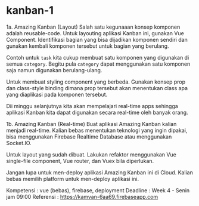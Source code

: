 # kanban-1

1a. Amazing Kanban (Layout)
Salah satu kegunaaan konsep komponen adalah reusable-code. Untuk layouting aplikasi Kanban ini, gunakan Vue Component. Identifikasi bagian yang bisa dijadikan komponen sendiri dan gunakan kembali komponen tersebut untuk bagian yang berulang.

Contoh untuk `task` kita cukup membuat satu komponen yang digunakan di semua `category`. Begitu pula `category` dapat menggunakan satu komponen saja namun digunakan berulang-ulang.

Untuk membuat styling component yang berbeda. Gunakan konsep prop dan class-style binding dimana prop tersebut akan menentukan class apa yang diaplikasi pada komponen tersebut.

Dii minggu selanjutnya kita akan mempelajari real-time apps sehingga aplikasi Kanban kita dapat digunakan secara real-time oleh banyak orang.

1b. Amazing Kanban (Real-time)
Buat aplikasi Amazing Kanban kalian menjadi real-time. Kalian bebas menentukan teknologi yang ingin dipakai, bisa menggunakan Firebase Realtime Database atau menggunakan Socket.IO.

Untuk layout yang sudah dibuat. Lakukan refaktor menggunakan Vue single-file component, Vue router, dan Vuex bila diperlukan.

Jangan lupa untuk men-deploy aplikasi Amazing Kanban ini di Cloud. Kalian bebas memilih platform untuk men-deploy aplikasi ini.

Kompetensi : vue (bebas), firebase, deployment
Deadline : Week 4 - Senin jam 09:00
Referensi : https://kamvan-6aa69.firebaseapp.com
